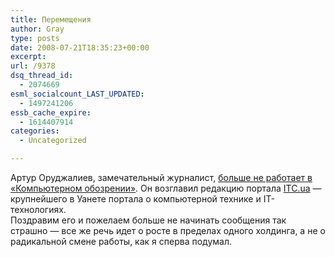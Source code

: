 ```yaml
---
title: Перемещения
author: Gray
type: posts
date: 2008-07-21T18:35:23+00:00
excerpt:
url: /9378
dsq_thread_id:
  - 2074669
esml_socialcount_LAST_UPDATED:
  - 1497241206
essb_cache_expire:
  - 1614407914
categories:
  - Uncategorized

---
```








Артур Оруджалиев, замечательный журналист, <a href="http://www.arturclancy.com/archives/199" target="_blank">больше не работает в &#171;Компьютерном обозрении&#187;</a>. Он возглавил редакцию портала <a href="http://itc.ua/" target="_blank">ITC.ua</a> &#8212; крупнейшего в Уанете портала о компьютерной технике и IT-технологиях.  
Поздравим его и пожелаем больше не начинать сообщения так страшно &#8212; все же речь идет о росте в пределах одного холдинга, а не о радикальной смене работы, как я сперва подумал.